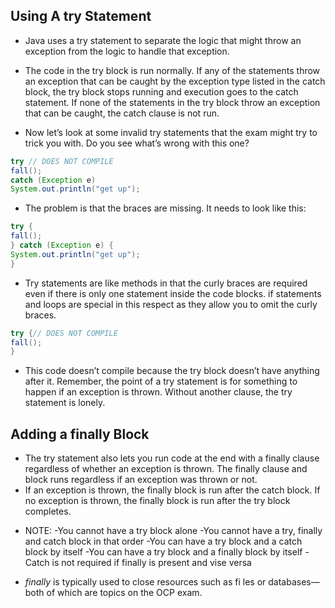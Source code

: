 ## Using A try Statement

- Java uses a try statement to separate the logic that might throw an exception from the logic to handle that exception.
- The code in the try block is run normally. If any of the statements throw an exception that can be caught by the exception type listed in the catch block, the try block stops running and execution goes to the catch statement. If none of the statements in the try block throw an exception that can be caught, the catch clause is not run.

- Now let’s look at some invalid try statements that the exam might try to trick you with. Do you see what’s wrong with this one?
```java
try // DOES NOT COMPILE
fall();
catch (Exception e)
System.out.println("get up");
```
- The problem is that the braces are missing. It needs to look like this:
```java
try {
fall();
} catch (Exception e) {
System.out.println("get up");
}
```
- Try statements are like methods in that the curly braces are required even if there is only one statement inside the code blocks. if statements and loops are special in this respect as they allow you to omit the curly braces.
```java
try {// DOES NOT COMPILE
fall();
}
```
- This code doesn’t compile because the try block doesn’t have anything after it. Remember, the point of a try statement is for something to happen if an exception is thrown. Without another clause, the try statement is lonely.

## Adding a finally Block

- The try statement also lets you run code at the end with a finally clause regardless of whether an exception is thrown. The finally clause and  block runs regardless if an exception was thrown or not.
- If an exception is thrown, the finally block is run after the catch block. If no exception is thrown, the finally block is run after the try block completes.
* NOTE:
-You cannot have a try block alone
-You cannot have a try, finally and catch block in that order
-You can have a try block and a catch block by itself
-You can have a try block and a finally block by itself
-Catch is not required if finally is present and vise versa

- *finally* is typically used to close resources such as fi les or databases—both of
which are topics on the OCP exam.
